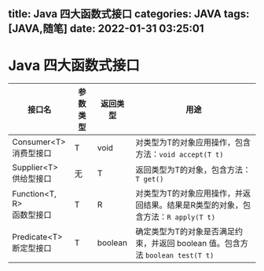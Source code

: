 title: Java 四大函数式接口
categories: JAVA
tags: [JAVA,随笔]
date: 2022-01-31 03:25:01
---
# Java 四大函数式接口

| 接口名                           | 参数类型 | 返回类型 | 用途                                                         |
| -------------------------------- | -------- | -------- | ------------------------------------------------------------ |
| Consumer\<T\><br />消费型接口    | T        | void     | 对类型为T的对象应用操作，包含方法：`void accept(T t)`        |
| Supplier\<T><br />供给型接口     | 无       | T        | 返回类型为T的对象，包含方法：`T get()`                       |
| Function\<T, R\><br />函数型接口 | T        | R        | 对类型为T的对象应用操作，并返回结果。结果是R类型的对象，包含方法：`R apply(T t)` |
| Predicate\<T\><br />断定型接口   | T        | boolean  | 确定类型为T的对象是否满足约束，并返回 boolean 值。包含方法 `boolean test(T t)` |


